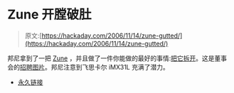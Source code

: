 # Zune 开膛破肚

> 原文:[https://hackaday.com/2006/11/14/zune-gutted/](https://hackaday.com/2006/11/14/zune-gutted/)

邦尼拿到了一把 [Zune](http://www.mahalo.com/Zune "Zune - Mahalo") ，并且做了一件你能做的最好的事情:[把它拆开](http://www.bunniestudios.com/wordpress/?p=131)。这是董事会的[招聘图片](http://hackaday.com/wp-content/uploads/2006/11/zune_top.jpg)。邦尼注意到飞思卡尔 iMX31L 充满了潜力。

*   [永久链接](http://www.bunniestudios.com/wordpress/?p=131)